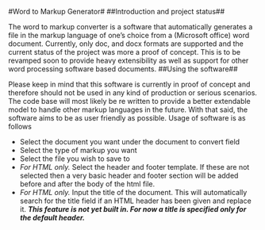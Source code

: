 #Word to Markup Generator#
##Introduction and project status##

The word to markup converter is a software that automatically generates a file in the markup language of one’s choice from a (Microsoft office) word document. Currently, only doc, and docx formats are supported and the current status of the project was more a proof of concept. This is to be revamped soon to provide heavy extensibility as well as support for other word processing software based documents. 
##Using the software##

Please keep in mind that this software is currently in proof of concept and therefore should not be used in any kind of production or serious scenarios. The code base will most likely be re written to provide a better extendable model to handle other markup languages in the future. With that said, the software aims to be as user friendly as possible. Usage of software is as follows

* Select the document you want under the document to convert field
* Select the type of markup you want
* Select the file you wish to save to
* _For HTML only._ Select the header and footer template. If these are not selected then a very basic header and footer section will be added before and after the body of the html file. 
* _For HTML only._ Input the title of the document. This will automatically search for the title field if an HTML header has been given and replace it. _**This feature is not yet built in. For now a title is specified only for the default header.**_ 

